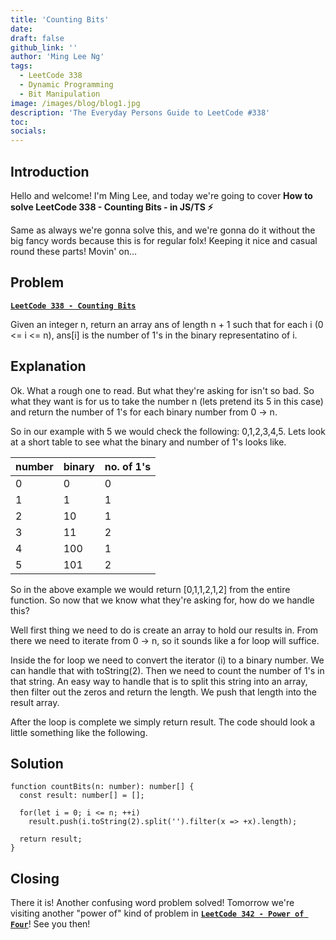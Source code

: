 ```yaml
---
title: 'Counting Bits'
date:
draft: false
github_link: ''
author: 'Ming Lee Ng'
tags:
  - LeetCode 338
  - Dynamic Programming
  - Bit Manipulation
image: /images/blog/blog1.jpg
description: 'The Everyday Persons Guide to LeetCode #338'
toc:
socials:
---
```


## Introduction

Hello and welcome! I'm Ming Lee, and today we're going to cover **How to solve LeetCode 338 - Counting Bits - in JS/TS :zap:**

Same as always we're gonna solve this, and we're gonna do it without the big fancy words because this is for regular folx! Keeping it nice and casual
round these parts! Movin' on...

## Problem

<b><a href='https://leetcode.com/problems/counting-bits/'>`LeetCode 338 - Counting Bits`</a></b>

Given an integer n, return an array ans of length n + 1 such that for each i (0 <= i <= n), ans[i] is the number of 1's in the binary representatino
of i.

## Explanation

Ok. What a rough one to read. But what they're asking for isn't so bad. So what they want is for us to take the number n (lets pretend its 5 in this
case) and return the number of 1's for each binary number from 0 -> n.

So in our example with 5 we would check the following: 0,1,2,3,4,5. Lets look at a short table to see what the binary and number of 1's looks like.

| number | binary | no. of 1's |
| ------ | ------ | ---------- |
| 0      | 0      | 0          |
| 1      | 1      | 1          |
| 2      | 10     | 1          |
| 3      | 11     | 2          |
| 4      | 100    | 1          |
| 5      | 101    | 2          |

So in the above example we would return [0,1,1,2,1,2] from the entire function. So now that we know what they're asking for, how do we handle this?

Well first thing we need to do is create an array to hold our results in. From there we need to iterate from 0 -> n, so it sounds like a for loop will
suffice.

Inside the for loop we need to convert the iterator (i) to a binary number. We can handle that with toString(2). Then we need to count the number of
1's in that string. An easy way to handle that is to split this string into an array, then filter out the zeros and return the length. We push that
length into the result array.

After the loop is complete we simply return result. The code should look a little something like the following.

## Solution

```
function countBits(n: number): number[] {
  const result: number[] = [];

  for(let i = 0; i <= n; ++i)
    result.push(i.toString(2).split('').filter(x => +x).length);

  return result;
}
```

## Closing

There it is! Another confusing word problem solved! Tomorrow we're visiting another "power of" kind of problem in
<a href='../poweroffour/'>**`LeetCode 342 - Power of Four`**</a>! See you then!
